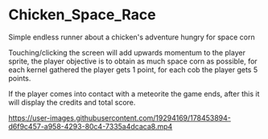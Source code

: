 # Chicken_Space_Race
Simple endless runner about a chicken's adventure hungry for space corn

Touching/clicking the screen will add upwards momentum to the player sprite, the player objective is to obtain as much space corn as possible, for each kernel gathered the player gets 1 point, for each cob the player gets 5 points.

If the player comes into contact with a meteorite the game ends, after this it will display the credits and total score.

https://user-images.githubusercontent.com/19294169/178453894-d6f9c457-a958-4293-80c4-7335a4dcaca8.mp4
